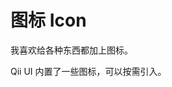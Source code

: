 <script setup>
import { ref } from 'vue'

</script>


# 图标 Icon
我喜欢给各种东西都加上图标。

Qii UI 内置了一些图标，可以按需引入。
